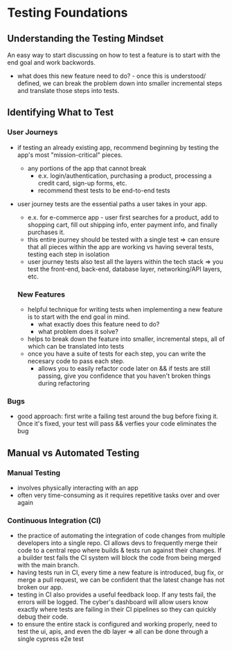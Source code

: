 # Testing Foundations
## Understanding the Testing Mindset
An easy way to start discussing on how to test a feature is to start with the end goal and work backwords.
  - what does this new feature need to do? - once this is understood/ defined, we can break the problem down into smaller incremental steps and translate those steps into tests.

## Identifying What to Test
### User Journeys
- if testing an already existing app, recommend beginning by testing the app's most "mission-critical" pieces. 
  - any portions of the app that cannot break
    - e.x. login/authentication, purchasing a product, processing a credit card, sign-up forms, etc.
    - recommend thest tests to be end-to-end tests
- user journey tests are the essential paths a user takes in your app.
  - e.x. for e-commerce app - user first searches for a product, add to shopping cart, fill out shipping info, enter payment info, and finally purchases it.
  - this entire journey should be tested with a single test => can ensure that all pieces within the app are working vs having several tests, testing each step in isolation
  - user journey tests also test all the layers within the tech stack => you test the front-end, back-end, database layer, networking/API layers, etc.

  ### New Features
  - helpful technique for writing tests when implementing a new feature is to start with the end goal in mind.
    - what exactly does this feature need to do?
    - what problem does it solve?
  - helps to break down the feature into smaller, incremental steps, all of which can be translated into tests
  - once you have a suite of tests for each step, you can write the necesary code to pass each step. 
    - allows you to easily refactor code later on && if tests are still passing, give you confidence that you haven't broken things during refactoring

### Bugs
- good approach: first write a failing test around the bug before fixing it. Once it's fixed, your test will pass && verfies your code eliminates the bug

## Manual vs Automated Testing
### Manual Testing
- involves physically interacting with an app
- often very time-consuming as it requires repetitive tasks over and over again

### Continuous Integration (CI)
- the practice of automating the integration of code changes from multiple developers into a single repo. CI allows devs to frequently merge their code to a central repo where builds & tests run against their changes. If a builder test fails the CI system will block the code from being merged with the main branch. 
- having tests run in CI, every time a new feature is introduced, bug fix, or merge a pull request, we can be confident that the latest change has not broken our app. 
- testing in CI also provides a useful feedback loop. If any tests fail, the errors will be logged. The cyber's dashboard will allow users know exactly where tests are failing in their CI pipelines so they can quickly debug their code.
- to ensure the entire stack is configured and working properly, need to test the ui, apis, and even the db layer => all can be done through a single cypress e2e test 